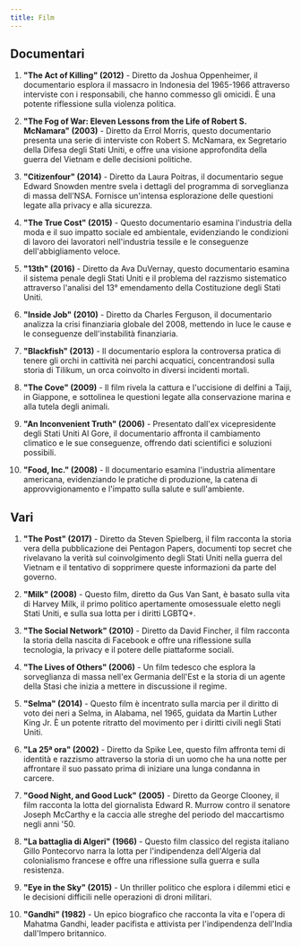 ```yaml
---
title: Film
---
```


## Documentari

1. **"The Act of Killing" (2012)** - Diretto da Joshua Oppenheimer, il documentario esplora il massacro in Indonesia del 1965-1966 attraverso interviste con i responsabili, che hanno commesso gli omicidi. È una potente riflessione sulla violenza politica.

2. **"The Fog of War: Eleven Lessons from the Life of Robert S. McNamara" (2003)** - Diretto da Errol Morris, questo documentario presenta una serie di interviste con Robert S. McNamara, ex Segretario della Difesa degli Stati Uniti, e offre una visione approfondita della guerra del Vietnam e delle decisioni politiche.

3. **"Citizenfour" (2014)** - Diretto da Laura Poitras, il documentario segue Edward Snowden mentre svela i dettagli del programma di sorveglianza di massa dell'NSA. Fornisce un'intensa esplorazione delle questioni legate alla privacy e alla sicurezza.

4. **"The True Cost" (2015)** - Questo documentario esamina l'industria della moda e il suo impatto sociale ed ambientale, evidenziando le condizioni di lavoro dei lavoratori nell'industria tessile e le conseguenze dell'abbigliamento veloce.

5. **"13th" (2016)** - Diretto da Ava DuVernay, questo documentario esamina il sistema penale degli Stati Uniti e il problema del razzismo sistematico attraverso l'analisi del 13° emendamento della Costituzione degli Stati Uniti.

6. **"Inside Job" (2010)** - Diretto da Charles Ferguson, il documentario analizza la crisi finanziaria globale del 2008, mettendo in luce le cause e le conseguenze dell'instabilità finanziaria.

7. **"Blackfish" (2013)** - Il documentario esplora la controversa pratica di tenere gli orchi in cattività nei parchi acquatici, concentrandosi sulla storia di Tilikum, un orca coinvolto in diversi incidenti mortali.

8. **"The Cove" (2009)** - Il film rivela la cattura e l'uccisione di delfini a Taiji, in Giappone, e sottolinea le questioni legate alla conservazione marina e alla tutela degli animali.

9. **"An Inconvenient Truth" (2006)** - Presentato dall'ex vicepresidente degli Stati Uniti Al Gore, il documentario affronta il cambiamento climatico e le sue conseguenze, offrendo dati scientifici e soluzioni possibili.

10. **"Food, Inc." (2008)** - Il documentario esamina l'industria alimentare americana, evidenziando le pratiche di produzione, la catena di approvvigionamento e l'impatto sulla salute e sull'ambiente.

## Vari

1. **"The Post" (2017)** - Diretto da Steven Spielberg, il film racconta la storia vera della pubblicazione dei Pentagon Papers, documenti top secret che rivelavano la verità sul coinvolgimento degli Stati Uniti nella guerra del Vietnam e il tentativo di sopprimere queste informazioni da parte del governo.

2. **"Milk" (2008)** - Questo film, diretto da Gus Van Sant, è basato sulla vita di Harvey Milk, il primo politico apertamente omosessuale eletto negli Stati Uniti, e sulla sua lotta per i diritti LGBTQ+.

3. **"The Social Network" (2010)** - Diretto da David Fincher, il film racconta la storia della nascita di Facebook e offre una riflessione sulla tecnologia, la privacy e il potere delle piattaforme sociali.

4. **"The Lives of Others" (2006)** - Un film tedesco che esplora la sorveglianza di massa nell'ex Germania dell'Est e la storia di un agente della Stasi che inizia a mettere in discussione il regime.

5. **"Selma" (2014)** - Questo film è incentrato sulla marcia per il diritto di voto dei neri a Selma, in Alabama, nel 1965, guidata da Martin Luther King Jr. È un potente ritratto del movimento per i diritti civili negli Stati Uniti.

6. **"La 25ª ora" (2002)** - Diretto da Spike Lee, questo film affronta temi di identità e razzismo attraverso la storia di un uomo che ha una notte per affrontare il suo passato prima di iniziare una lunga condanna in carcere.

7. **"Good Night, and Good Luck" (2005)** - Diretto da George Clooney, il film racconta la lotta del giornalista Edward R. Murrow contro il senatore Joseph McCarthy e la caccia alle streghe del periodo del maccartismo negli anni '50.

8. **"La battaglia di Algeri" (1966)** - Questo film classico del regista italiano Gillo Pontecorvo narra la lotta per l'indipendenza dell'Algeria dal colonialismo francese e offre una riflessione sulla guerra e sulla resistenza.

9. **"Eye in the Sky" (2015)** - Un thriller politico che esplora i dilemmi etici e le decisioni difficili nelle operazioni di droni militari.

10. **"Gandhi" (1982)** - Un epico biografico che racconta la vita e l'opera di Mahatma Gandhi, leader pacifista e attivista per l'indipendenza dell'India dall'Impero britannico.

